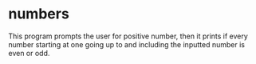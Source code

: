 # numbers
This program prompts the user for positive number, then it prints if every number starting at one going up to and including the inputted number is even or odd.
